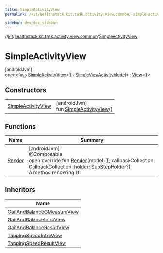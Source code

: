 ```yaml
---
title: SimpleActivityView
permalink: /kit/healthstack.kit.task.activity.view.common/-simple-activity-view/index.html

sidebar: dev_doc_sidebar
---
```

//[kit](../../../index.html)/[healthstack.kit.task.activity.view.common](../index.html)/[SimpleActivityView](index.html)



# SimpleActivityView



[androidJvm]\
open class [SimpleActivityView](index.html)&lt;[T](index.html) : [SimpleViewActivityModel](../../healthstack.kit.task.activity.model.common/-simple-view-activity-model/index.html)&gt; : [View](../../healthstack.kit.task.base/-view/index.html)&lt;[T](index.html)&gt;



## Constructors


| | |
|---|---|
| [SimpleActivityView](-simple-activity-view.html) | [androidJvm]<br>fun [SimpleActivityView](-simple-activity-view.html)() |


## Functions


| Name | Summary |
|---|---|
| [Render](-render.html) | [androidJvm]<br>@Composable<br>open override fun [Render](-render.html)(model: [T](index.html), callbackCollection: [CallbackCollection](../../healthstack.kit.task.base/-callback-collection/index.html), holder: [SubStepHolder](../../healthstack.kit.task.survey.question/-sub-step-holder/index.html)?)<br>A method rendering UI. |


## Inheritors


| Name |
|---|
| [GaitAndBalanceGMeasureView](../../healthstack.kit.task.activity.view/-gait-and-balance-g-measure-view/index.html) |
| [GaitAndBalanceIntroView](../../healthstack.kit.task.activity.view/-gait-and-balance-intro-view/index.html) |
| [GaitAndBalanceResultView](../../healthstack.kit.task.activity.view/-gait-and-balance-result-view/index.html) |
| [TappingSpeedIntroView](../../healthstack.kit.task.activity.view/-tapping-speed-intro-view/index.html) |
| [TappingSpeedResultView](../../healthstack.kit.task.activity.view/-tapping-speed-result-view/index.html) |

